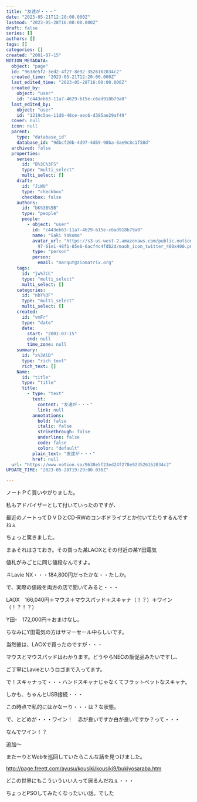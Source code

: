```yaml
---
title: "友達が・・・"
date: "2023-05-21T12:20:00.000Z"
lastmod: "2023-05-28T16:00:00.000Z"
draft: false
series: []
authors: []
tags: []
categories: []
created: "2001-07-15"
NOTION_METADATA:
  object: "page"
  id: "9638e5f2-3ed2-4f27-8e92-3526162834c2"
  created_time: "2023-05-21T12:20:00.000Z"
  last_edited_time: "2023-05-28T16:00:00.000Z"
  created_by:
    object: "user"
    id: "c443eb63-11a7-4629-b15e-c6ad918b79a0"
  last_edited_by:
    object: "user"
    id: "1219c5ae-11d8-48ce-aec6-d385ae29af49"
  cover: null
  icon: null
  parent:
    type: "database_id"
    database_id: "9dbcf20b-4d97-4d69-98ba-8ae9c8c1f58d"
  archived: false
  properties:
    series:
      id: "B%3C%3FS"
      type: "multi_select"
      multi_select: []
    draft:
      id: "JiWU"
      type: "checkbox"
      checkbox: false
    authors:
      id: "bK%3B%5B"
      type: "people"
      people:
        - object: "user"
          id: "c443eb63-11a7-4629-b15e-c6ad918b79a0"
          name: "Saki Yakumo"
          avatar_url: "https://s3-us-west-2.amazonaws.com/public.notion-static.com/3ad1c4\
            97-61e1-48f1-85e8-6acf4c4fdb2d/maoh_icon_twitter_400x400.png"
          type: "person"
          person:
            email: "marqut@ziomatrix.org"
    tags:
      id: "jw%7CC"
      type: "multi_select"
      multi_select: []
    categories:
      id: "nbY%3F"
      type: "multi_select"
      multi_select: []
    created:
      id: "vmFr"
      type: "date"
      date:
        start: "2001-07-15"
        end: null
        time_zone: null
    summary:
      id: "x%3AlD"
      type: "rich_text"
      rich_text: []
    Name:
      id: "title"
      type: "title"
      title:
        - type: "text"
          text:
            content: "友達が・・・"
            link: null
          annotations:
            bold: false
            italic: false
            strikethrough: false
            underline: false
            code: false
            color: "default"
          plain_text: "友達が・・・"
          href: null
  url: "https://www.notion.so/9638e5f23ed24f278e923526162834c2"
UPDATE_TIME: "2023-05-28T19:29:00.036Z"

---
```

<link rel="stylesheet" href="https://cdn.jsdelivr.net/npm/katex@0.16.2/dist/katex.min.css" integrity="sha384-bYdxxUwYipFNohQlHt0bjN/LCpueqWz13HufFEV1SUatKs1cm4L6fFgCi1jT643X" crossorigin="anonymous">


ノートＰＣ買いやがりました。


私もアドバイザーとして付いていったのですが、


最近のノートってＤＶＤとCD-RWのコンボドライブとか付いてたりするんですねぇ


ちょっと驚きました。


まぁそれはさておき。その買った某LA○Xとその付近の某Y田電気


値札がみごとに同じ値段なんですよ。


＃Lavie NX・・・184,800円だったかな・・たしか。


で、実際の値段を両方の店で聞いてみると・・・


LAOX　166,040円＋マウス＋マウスパッド＋スキャナ（！？）＋ワイン（！？！？）


Y田-　172,000円＋おまけなし。


ちなみにY田電気の方はサマーセール中らしいです。


当然彼は、LA○Xで買ったのですが・・・


マウスとマウスパッドはわかります。どうやらNECの販促品みたいですし、


ご丁寧にLavieというロゴまで入ってます。


で！スキャナって・・・ハンドスキャナじゃなくてフラットベットなスキャナ。


しかも、ちゃんとUSB接続・・・


この時点で私的にはかなーり・・・は？な状態。


で、とどめが・・・ワイン！　赤が良いですか白が良いですか？って・・・


なんでワイン！？


追加～


またーりとWebを巡回していたらこんな話を見つけました。


http://page.freett.com/ayusu/kousiki/kousiki9/bukiyosaraba.htm


どこの世界にもこういういい人って居るんだねぇ・・・


ちょっとPSOしてみたくなったいい話。でした

